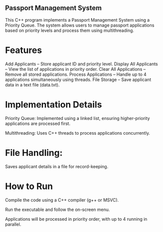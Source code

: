 ## Passport Management System
This C++ program implements a Passport Management System using a Priority Queue. The system allows users to manage passport applications based on priority levels and process them using multithreading.

# Features
Add Applicants – Store applicant ID and priority level.
Display All Applicants – View the list of applications in priority order.
Clear All Applications – Remove all stored applications.
Process Applications – Handle up to 4 applications simultaneously using threads.
File Storage – Save applicant data in a text file (data.txt).

# Implementation Details
Priority Queue: Implemented using a linked list, ensuring higher-priority applications are processed first.

Multithreading: Uses C++ threads to process applications concurrently.

# File Handling:
Saves applicant details in a file for record-keeping.

# How to Run
Compile the code using a C++ compiler (g++ or MSVC).

Run the executable and follow the on-screen menu.

Applications will be processed in priority order, with up to 4 running in parallel.
